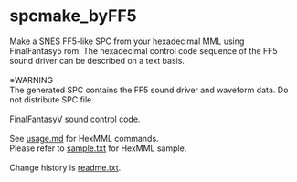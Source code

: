 # spcmake_byFF5

Make a SNES FF5-like SPC from your hexadecimal MML using FinalFantasy5 rom.
The hexadecimal control code sequence of the FF5 sound driver can be described on a text basis.  
<br>
※WARNING  
The generated SPC contains the FF5 sound driver and waveform data. Do not distribute SPC file.  
<br>
<a href="http://gnilda.rosx.net/SPC/F5/command.html" target="_blank">FinalFantasyV sound control code</a>.  
<br>
See <a href=usage.md>usage.md</a> for HexMML commands.  
Please refer to <a href=sample.txt>sample.txt</a> for HexMML sample.  
<br>
Change history is <a href=readme.txt>readme.txt</a>.
